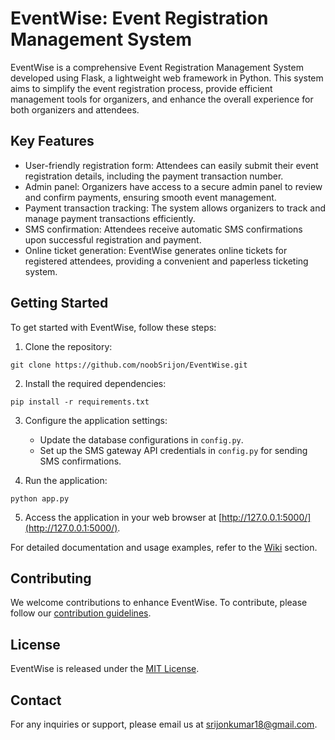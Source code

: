 # EventWise: Event Registration Management System

EventWise is a comprehensive Event Registration Management System developed using Flask, a lightweight web framework in Python. This system aims to simplify the event registration process, provide efficient management tools for organizers, and enhance the overall experience for both organizers and attendees.

## Key Features

- User-friendly registration form: Attendees can easily submit their event registration details, including the payment transaction number.
- Admin panel: Organizers have access to a secure admin panel to review and confirm payments, ensuring smooth event management.
- Payment transaction tracking: The system allows organizers to track and manage payment transactions efficiently.
- SMS confirmation: Attendees receive automatic SMS confirmations upon successful registration and payment.
- Online ticket generation: EventWise generates online tickets for registered attendees, providing a convenient and paperless ticketing system.

## Getting Started

To get started with EventWise, follow these steps:

1. Clone the repository:

```
git clone https://github.com/noobSrijon/EventWise.git
```

2. Install the required dependencies:

```
pip install -r requirements.txt
```

3. Configure the application settings:

   - Update the database configurations in `config.py`.
   - Set up the SMS gateway API credentials in `config.py` for sending SMS confirmations.

4. Run the application:

```
python app.py
```

5. Access the application in your web browser at [http://127.0.0.1:5000/](http://127.0.0.1:5000/).

For detailed documentation and usage examples, refer to the [Wiki](https://github.com/noobSrijon/EventWise/wiki) section.

## Contributing

We welcome contributions to enhance EventWise. To contribute, please follow our [contribution guidelines](CONTRIBUTING.md).

## License

EventWise is released under the [MIT License](LICENSE).

## Contact

For any inquiries or support, please email us at srijonkumar18@gmail.com.
